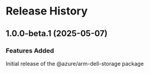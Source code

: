 # Release History
    
## 1.0.0-beta.1 (2025-05-07)

### Features Added

Initial release of the @azure/arm-dell-storage package
